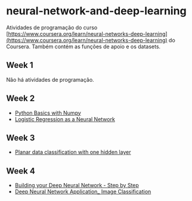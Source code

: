 # neural-network-and-deep-learning

Atividades de programação do curso [https://www.coursera.org/learn/neural-networks-deep-learning](https://www.coursera.org/learn/neural-networks-deep-learning) do Coursera. Também contém as funções de apoio e os datasets.


## Week 1
Não há atividades de programação.

## Week 2
- [Python Basics with Numpy](https://github.com/erickfass/neural-network-and-deep-learning/tree/master/Week%202/Python%20Basics%20with%20Numpy)
- [Logistic Regression as a Neural Network](https://github.com/erickfass/neural-network-and-deep-learning/tree/master/Week%202/Logistic%20Regression%20as%20a%20Neural%20Network)

## Week 3
- [Planar data classification with one hidden layer](https://github.com/erickfass/neural-network-and-deep-learning/tree/master/Week%203/Planar%20data%20classification%20with%20one%20hidden%20layer)

## Week 4
- [Building your Deep Neural Network - Step by Step](https://github.com/erickfass/neural-network-and-deep-learning/tree/master/Week%204/Building%20your%20Deep%20Neural%20Network%20-%20Step%20by%20Step)
- [Deep Neural Network Application_ Image Classification](https://github.com/erickfass/neural-network-and-deep-learning/tree/master/Week%204/Deep%20Neural%20Network%20Application_%20Image%20Classification)